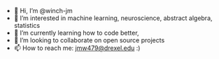 - 👋 Hi, I’m @winch-jm
- 👀 I’m interested in machine learning, neuroscience, abstract algebra, statistics
- 🌱 I’m currently learning how to code better, 
- 💞️ I’m looking to collaborate on open source projects
- 📫 How to reach me: jmw479@drexel.edu :)

<!---
winch-jm/winch-jm is a ✨ special ✨ repository because its `README.md` (this file) appears on your GitHub profile.
You can click the Preview link to take a look at your changes.
--->

